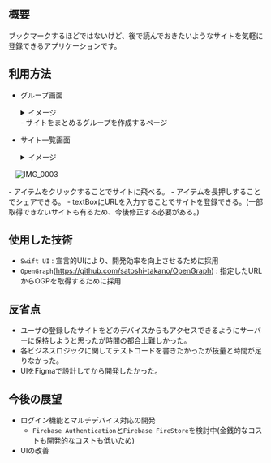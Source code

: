 ## 概要
ブックマークするほどではないけど、後で読んでおきたいようなサイトを気軽に登録できるアプリケーションです。

## 利用方法
- グループ画面
  
  <details>
  <summary>イメージ</summary>
  
  ![IMG_0004](https://user-images.githubusercontent.com/59341902/151720648-c7b9f148-73d9-4f67-896c-d0ee6571df73.png)
  </details>
  - サイトをまとめるグループを作成するページ

- サイト一覧画面

  <details>
  <summary>イメージ</summary>
  
　![IMG_0003](https://user-images.githubusercontent.com/59341902/151720749-ddfb922c-7711-4204-b6cb-81a0868f99d2.png)
  </details>
  - アイテムをクリックすることでサイトに飛べる。
  - アイテムを長押しすることでシェアできる。
  - textBoxにURLを入力することでサイトを登録できる。(一部取得できないサイトも有るため、今後修正する必要がある。)

## 使用した技術
- `Swift UI` :
  宣言的UIにより、開発効率を向上させるために採用
- `OpenGraph`(https://github.com/satoshi-takano/OpenGraph) :
  指定したURLからOGPを取得するために採用

## 反省点
- ユーザの登録したサイトをどのデバイスからもアクセスできるようにサーバーに保持しようと思ったが時間の都合上難しかった。
- 各ビジネスロジックに関してテストコードを書きたかったが技量と時間が足りなかった。
- UIをFigmaで設計してから開発したかった。

## 今後の展望
- ログイン機能とマルチデバイス対応の開発
  - `Firebase Authentication`と`Firebase FireStore`を検討中(金銭的なコストも開発的なコストも低いため)
- UIの改善
